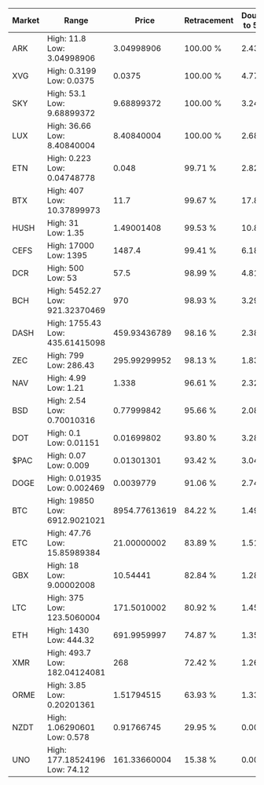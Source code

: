 | Market | Range | Price| Retracement | Doubles to 50% |
| --- | --- | --- | --- | --- |
| ARK | High: 11.8<br />Low: 3.04998906 | 3.04998906 | 100.00 % | 2.43 |
| XVG | High: 0.3199<br />Low: 0.0375 | 0.0375 | 100.00 % | 4.77 |
| SKY | High: 53.1<br />Low: 9.68899372 | 9.68899372 | 100.00 % | 3.24 |
| LUX | High: 36.66<br />Low: 8.40840004 | 8.40840004 | 100.00 % | 2.68 |
| ETN | High: 0.223<br />Low: 0.04748778 | 0.048 | 99.71 % | 2.82 |
| BTX | High: 407<br />Low: 10.37899973 | 11.7 | 99.67 % | 17.84 |
| HUSH | High: 31<br />Low: 1.35 | 1.49001408 | 99.53 % | 10.86 |
| CEFS | High: 17000<br />Low: 1395 | 1487.4 | 99.41 % | 6.18 |
| DCR | High: 500<br />Low: 53 | 57.5 | 98.99 % | 4.81 |
| BCH | High: 5452.27<br />Low: 921.32370469 | 970 | 98.93 % | 3.29 |
| DASH | High: 1755.43<br />Low: 435.61415098 | 459.93436789 | 98.16 % | 2.38 |
| ZEC | High: 799<br />Low: 286.43 | 295.99299952 | 98.13 % | 1.83 |
| NAV | High: 4.99<br />Low: 1.21 | 1.338 | 96.61 % | 2.32 |
| BSD | High: 2.54<br />Low: 0.70010316 | 0.77999842 | 95.66 % | 2.08 |
| DOT | High: 0.1<br />Low: 0.01151 | 0.01699802 | 93.80 % | 3.28 |
| $PAC | High: 0.07<br />Low: 0.009 | 0.01301301 | 93.42 % | 3.04 |
| DOGE | High: 0.01935<br />Low: 0.002469 | 0.0039779 | 91.06 % | 2.74 |
| BTC | High: 19850<br />Low: 6912.9021021 | 8954.77613619 | 84.22 % | 1.49 |
| ETC | High: 47.76<br />Low: 15.85989384 | 21.00000002 | 83.89 % | 1.51 |
| GBX | High: 18<br />Low: 9.00002008 | 10.54441 | 82.84 % | 1.28 |
| LTC | High: 375<br />Low: 123.5060004 | 171.5010002 | 80.92 % | 1.45 |
| ETH | High: 1430<br />Low: 444.32 | 691.9959997 | 74.87 % | 1.35 |
| XMR | High: 493.7<br />Low: 182.04124081 | 268 | 72.42 % | 1.26 |
| ORME | High: 3.85<br />Low: 0.20201361 | 1.51794515 | 63.93 % | 1.33 |
| NZDT | High: 1.06290601<br />Low: 0.578 | 0.91766745 | 29.95 % | 0.00 |
| UNO | High: 177.18524196<br />Low: 74.12 | 161.33660004 | 15.38 % | 0.00 |
